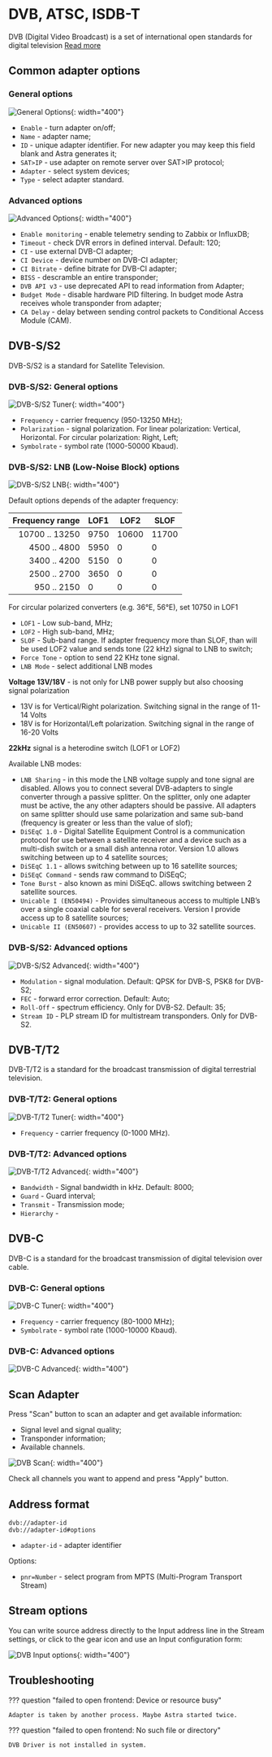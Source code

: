 # DVB, ATSC, ISDB-T

DVB (Digital Video Broadcast) is a set of international open standards for digital television [Read more](/en/book/protocols/dvb/)

## Common adapter options

### General options

![General Options](dvb-general.png){: width="400"}

- `Enable` - turn adapter on/off;
- `Name` - adapter name;
- `ID` - unique adapter identifier. For new adapter you may keep this field blank and Astra generates it;
- `SAT>IP` - use adapter on remote server over SAT>IP protocol;
- `Adapter` - select system devices;
- `Type` - select adapter standard.

### Advanced options

![Advanced Options](dvb-advanced.png){: width="400"}

- `Enable monitoring` - enable telemetry sending to Zabbix or InfluxDB;
- `Timeout` - check DVR errors in defined interval. Default: 120;
- `CI` - use external DVB-CI adapter;
- `CI Device` - device number on DVB-CI adapter;
- `CI Bitrate` - define bitrate for DVB-CI adapter;
- `BISS` - descramble an entire transponder;
- `DVB API v3` - use deprecated API to read information from Adapter;
- `Budget Mode` - disable hardware PID filtering. In budget mode Astra receives whole transponder from adapter;
- `CA Delay` - delay between sending control packets to Conditional Access Module (CAM).

## DVB-S/S2

DVB-S/S2 is a standard for Satellite Television.

### DVB-S/S2: General options

![DVB-S/S2 Tuner](dvb-s.png){: width="400"}

- `Frequency` - carrier frequency (950-13250 MHz);
- `Polarization` - signal polarization. For linear polarization: Vertical, Horizontal. For circular polarization: Right, Left;
- `Symbolrate` - symbol rate (1000-50000 Kbaud).

### DVB-S/S2: LNB (Low-Noise Block) options

![DVB-S/S2 LNB](dvb-s-lnb.png){: width="400"}

Default options depends of the adapter frequency:

| Frequency range | LOF1 | LOF2 | SLOF |
| ---: | --- | --- | --- |
| 10700 .. 13250 | 9750 | 10600 | 11700 |
| 4500 .. 4800 | 5950 | 0 | 0 |
| 3400 .. 4200 | 5150 | 0 | 0 |
| 2500 .. 2700 | 3650 | 0 | 0 |
| 950 .. 2150 | 0 | 0 | 0 |

For circular polarized converters (e.g. 36°E, 56°E), set 10750 in LOF1

- `LOF1` - Low sub-band, MHz;
- `LOF2` - High sub-band, MHz;
- `SLOF` - Sub-band range. If adapter frequency more than SLOF, than will be used LOF2 value and sends tone (22 kHz) signal to LNB to switch;
- `Force Tone` - option to send 22 KHz tone signal.
- `LNB Mode` - select additional LNB modes

<div class="tip">

**Voltage 13V/18V** - is not only for LNB power supply but also choosing signal polarization

- 13V is for Vertical/Right polarization. Switching signal in the range of 11-14 Volts
- 18V is for Horizontal/Left polarization. Switching signal in the range of 16-20 Volts

**22kHz** signal is a heterodine switch (LOF1 or LOF2)

</div>

Available LNB modes:

- `LNB Sharing` - in this mode the LNB voltage supply and tone signal are disabled. Allows you to connect several DVB-adapters to single converter through a passive splitter. On the splitter, only one adapter must be active, the any other adapters should be passive. All adapters on same splitter should use same polarization and same sub-band (frequency is greater or less than the value of slof);
- `DiSEqC 1.0` - Digital Satellite Equipment Control is a communication protocol for use between a satellite receiver and a device such as a multi-dish switch or a small dish antenna rotor. Version 1.0 allows switching between up to 4 satellite sources;
- `DiSEqC 1.1` - allows switching between up to 16 satellite sources;
- `DiSEqC Command` - sends raw command to DiSEqC;
- `Tone Burst` - also known as mini DiSEqC. allows switching between 2 satellite sources.
- `Unicable I (EN50494)` - Provides simultaneous access to multiple LNB’s over a single coaxial cable for several receivers. Version I provide access up to 8 satellite sources;
- `Unicable II (EN50607)` - provides access to up to 32 satellite sources.

### DVB-S/S2: Advanced options

![DVB-S/S2 Advanced](dvb-s-advanced.png){: width="400"}

- `Modulation` - signal modulation. Default: QPSK for DVB-S, PSK8 for DVB-S2;
- `FEC` - forward error correction. Default: Auto;
- `Roll-Off` - spectrum efficiency. Only for DVB-S2. Default: 35;
- `Stream ID` - PLP stream ID for multistream transponders. Only for DVB-S2.

## DVB-T/T2

DVB-T/T2 is a standard for the broadcast transmission of digital terrestrial television.

### DVB-T/T2: General options

![DVB-T/T2 Tuner](dvb-t.png){: width="400"}

- `Frequency` - carrier frequency (0-1000 MHz).

### DVB-T/T2: Advanced options

![DVB-T/T2 Advanced](dvb-t-advanced.png){: width="400"}

- `Bandwidth` - Signal bandwidth in kHz. Default: 8000;
- `Guard` - Guard interval;
- `Transmit` - Transmission mode;
- `Hierarchy` -

## DVB-C

DVB-C is a standard for the broadcast transmission of digital television over cable.

### DVB-C: General options

![DVB-C Tuner](dvb-c.png){: width="400"}

- `Frequency` - carrier frequency (80-1000 MHz);
- `Symbolrate` - symbol rate (1000-10000 Kbaud).

### DVB-C: Advanced options

![DVB-C Advanced](dvb-c-advanced.png){: width="400"}

## Scan Adapter

Press "Scan" button to scan an adapter and get available information:

- Signal level and signal quality;
- Transponder information;
- Available channels.

![DVB Scan](dvb-scan.jpg){: width="400"}

Check all channels you want to append and press "Apply" button.

## Address format

```
dvb://adapter-id
dvb://adapter-id#options
```

- `adapter-id` - adapter identifier

Options:

- `pnr=Number` - select program from MPTS (Multi-Program Transport Stream)

## Stream options

You can write source address directly to the Input address line in the Stream settings, or click to the gear icon and use an Input configuration form:

![DVB Input options](dvb.png){: width="400"}

## Troubleshooting

??? question "failed to open frontend: Device or resource busy"

    Adapter is taken by another process. Maybe Astra started twice.

??? question "failed to open frontend: No such file or directory"

    DVB Driver is not installed in system.
